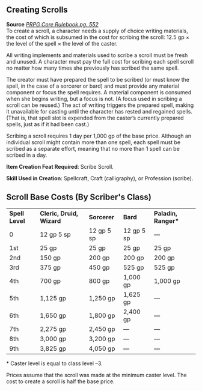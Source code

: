 ## Creating Scrolls

**Source** [_PRPG Core Rulebook pg. 552_](http://paizo.com/pathfinderRPG/v5748btpy88yj)  
To create a scroll, a character needs a supply of choice writing materials, the cost of which is subsumed in the cost for scribing the scroll: 12.5 gp × the level of the spell × the level of the caster.  
  
All writing implements and materials used to scribe a scroll must be fresh and unused. A character must pay the full cost for scribing each spell scroll no matter how many times she previously has scribed the same spell.  
  
The creator must have prepared the spell to be scribed (or must know the spell, in the case of a sorcerer or bard) and must provide any material component or focus the spell requires. A material component is consumed when she begins writing, but a focus is not. (A focus used in scribing a scroll can be reused.) The act of writing triggers the prepared spell, making it unavailable for casting until the character has rested and regained spells. (That is, that spell slot is expended from the caster’s currently prepared spells, just as if it had been cast.)  
  
Scribing a scroll requires 1 day per 1,000 gp of the base price. Although an individual scroll might contain more than one spell, each spell must be scribed as a separate effort, meaning that no more than 1 spell can be scribed in a day.  
  
**Item Creation Feat Required**: Scribe Scroll.  
  
**Skill Used in Creation**: Spellcraft, Craft (calligraphy), or Profession (scribe).

## Scroll Base Costs (By Scriber's Class)

|   |   |   |   |   |
|---|---|---|---|---|
|**Spell Level**|**Cleric, Druid, Wizard**|**Sorcerer**|**Bard**|**Paladin, Ranger\***|
|0|12 gp 5 sp|12 gp 5 sp|12 gp 5 sp|—|
|1st|25 gp|25 gp|25 gp|25 gp|
|2nd|150 gp|200 gp|200 gp|200 gp|
|3rd|375 gp|450 gp|525 gp|525 gp|
|4th|700 gp|800 gp|1,000 gp|1,000 gp|
|5th|1,125 gp|1,250 gp|1,625 gp|—|
|6th|1,650 gp|1,800 gp|2,400 gp|—|
|7th|2,275 gp|2,450 gp|—|—|
|8th|3,000 gp|3,200 gp|—|—|
|9th|3,825 gp|4,050 gp|—|—|

\* Caster level is equal to class level –3.  

Prices assume that the scroll was made at the minimum caster level. The cost to create a scroll is half the base price.